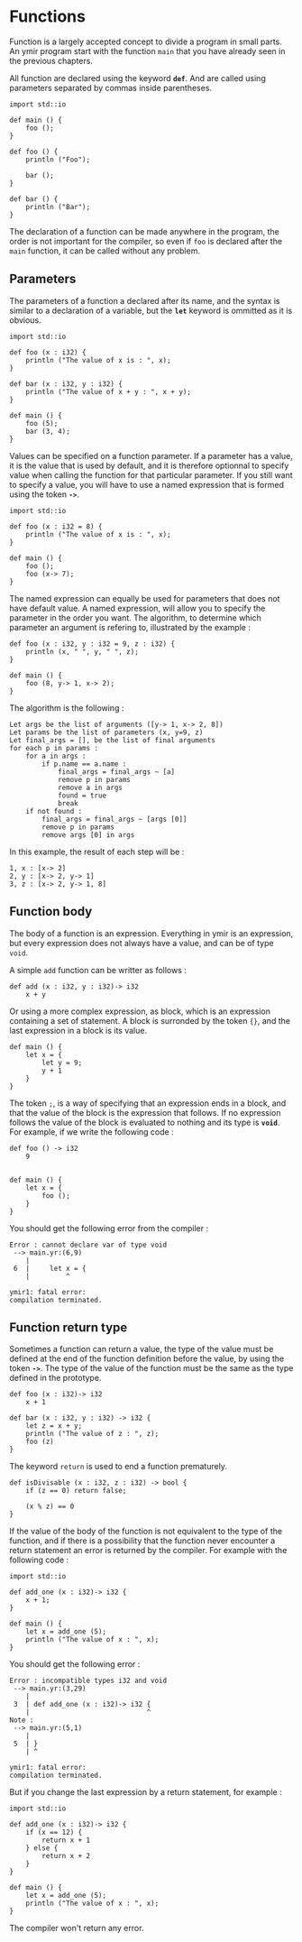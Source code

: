 # Functions

Function is a largely accepted concept to divide a program in small
parts. An ymir program start with the function `main` that you have
already seen in the previous chapters.

All function are declared using the keyword **`def`**. And are called
using parameters separated by commas inside parentheses.

```ymir 
import std::io 

def main () {
	foo ();
}

def foo () {
	println ("Foo");
	
	bar ();
}

def bar () {
	println ("Bar");
}
```

The declaration of a function can be made anywhere in the program, the
order is not important for the compiler, so even if `foo` is declared
after the `main` function, it can be called without any problem.


## Parameters 

The parameters of a function a declared after its name, and the syntax
is similar to a declaration of a variable, but the **`let`** keyword
is ommitted as it is obvious.

```ymir 
import std::io 

def foo (x : i32) {
	println ("The value of x is : ", x);
}

def bar (x : i32, y : i32) {
	println ("The value of x + y : ", x + y);
}

def main () {
	foo (5);
	bar (3, 4);
}
```

Values can be specified on a function parameter. If a parameter has a
value, it is the value that is used by default, and it is therefore
optionnal to specify value when calling the function for that
particular parameter. If you still want to specify a value, you will
have to use a named expression that is formed using the token
**`->`**.

```ymir 
import std::io

def foo (x : i32 = 8) {
	println ("The value of x is : ", x);
}

def main () {
	foo ();
	foo (x-> 7);
}
```

The named expression can equally be used for parameters that does not
have default value. A named expression, will allow you to specify the
parameter in the order you want. The algorithm, to determine which
parameter an argument is refering to, illustrated by the example : 

```ymir
def foo (x : i32, y : i32 = 9, z : i32) {
	println (x, " ", y, " ", z);
}

def main () {
	foo (8, y-> 1, x-> 2);
}
```

The algorithm is the following : 

```ymir
Let args be the list of arguments ([y-> 1, x-> 2, 8])
Let params be the list of parameters (x, y=9, z)
Let final_args = [], be the list of final arguments
for each p in params :
	for a in args :
	    if p.name == a.name : 
			final_args = final_args ~ [a]
			remove p in params
			remove a in args
			found = true
			break
	if not found : 
		final_args = final_args ~ [args [0]]
		remove p in params
		remove args [0] in args	
```

In this example, the result of each step will be : 
```
1, x : [x-> 2]
2, y : [x-> 2, y-> 1]
3, z : [x-> 2, y-> 1, 8]
```

## Function body

The body of a function is an expression. Everything in ymir is an
expression, but every expression does not always have a value, and can
be of type `void`.

A simple `add` function can be writter as follows : 
```ymir
def add (x : i32, y : i32)-> i32 
	x + y
```

Or using a more complex expression, as block, which is an expression
containing a set of statement. A block is surronded by the token `{}`,
and the last expression in a block is its value. 

```ymir
def main () {
	let x = {
		let y = 9;
		y + 1
	}
}
```

The token `;`, is a way of specifying that an expression ends in a
block, and that the value of the block is the expression that
follows. If no expression follows the value of the block is evaluated
to nothing and its type is **`void`**. For example, if we write the
following code :

```ymir
def foo () -> i32 
    9


def main () {
    let x = {
        foo ();
    }
}
```

You should get the following error from the compiler : 
```
Error : cannot declare var of type void
 --> main.yr:(6,9)
    | 
 6  |     let x = {
    |         ^

ymir1: fatal error: 
compilation terminated.
```

## Function return type

Sometimes a function can return a value, the type of the value must be
defined at the end of the function definition before the value, by
using the token **`->`**. The type of the value of the function must
be the same as the type defined in the prototype.

```ymir
def foo (x : i32)-> i32 
	x + 1
	
def bar (x : i32, y : i32) -> i32 {
	let z = x + y;
	println ("The value of z : ", z);
	foo (z)
}
```

The keyword `return` is used to end a function prematurely.

```ymir
def isDivisable (x : i32, z : i32) -> bool {
	if (z == 0) return false;
	
	(x % z) == 0
}
```

If the value of the body of the function is not equivalent to the type
of the function, and if there is a possibility that the function never
encounter a return statement an error is returned by the compiler. For
example with the following code :

```ymir
import std::io

def add_one (x : i32)-> i32 {
	x + 1;
}

def main () {
	let x = add_one (5);
	println ("The value of x : ", x);
}
```

You should get the following error : 

```
Error : incompatible types i32 and void
 --> main.yr:(3,29)
    | 
 3  | def add_one (x : i32)-> i32 {
    |                             ^
Note : 
 --> main.yr:(5,1)
    | 
 5  | }
    | ^

ymir1: fatal error: 
compilation terminated.
```

But if you change the last expression by a return statement, for example : 

```ymir
import std::io

def add_one (x : i32)-> i32 {
    if (x == 12) {
        return x + 1
    } else {
        return x + 2
    }
}

def main () {
    let x = add_one (5);
    println ("The value of x : ", x);
}
```

The compiler won't return any error.
